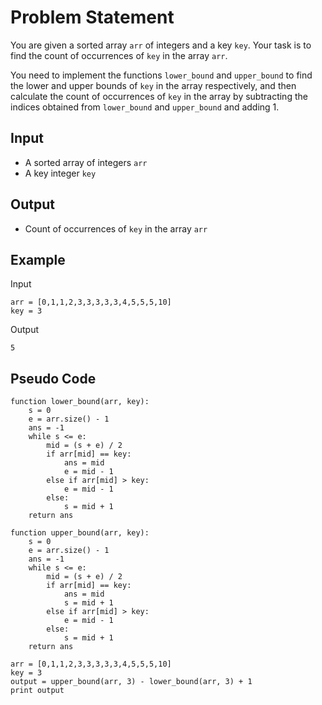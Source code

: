 # Problem Statement
You are given a sorted array `arr` of integers and a key `key`. Your task is to find the count of occurrences of `key` in the array `arr`.

You need to implement the functions `lower_bound` and `upper_bound` to find the lower and upper bounds of `key` in the array respectively, and then calculate the count of occurrences of `key` in the array by subtracting the indices obtained from `lower_bound` and `upper_bound` and adding 1.

## Input
- A sorted array of integers `arr`
- A key integer `key`

## Output
- Count of occurrences of `key` in the array `arr`

## Example
Input
```
arr = [0,1,1,2,3,3,3,3,3,4,5,5,5,10]
key = 3
```

Output
```
5
```

## Pseudo Code
```plaintext
function lower_bound(arr, key):
    s = 0
    e = arr.size() - 1
    ans = -1
    while s <= e:
        mid = (s + e) / 2
        if arr[mid] == key:
            ans = mid
            e = mid - 1
        else if arr[mid] > key:
            e = mid - 1
        else:
            s = mid + 1
    return ans

function upper_bound(arr, key):
    s = 0
    e = arr.size() - 1
    ans = -1
    while s <= e:
        mid = (s + e) / 2
        if arr[mid] == key:
            ans = mid
            s = mid + 1
        else if arr[mid] > key:
            e = mid - 1
        else:
            s = mid + 1
    return ans

arr = [0,1,1,2,3,3,3,3,3,4,5,5,5,10]
key = 3
output = upper_bound(arr, 3) - lower_bound(arr, 3) + 1
print output
```